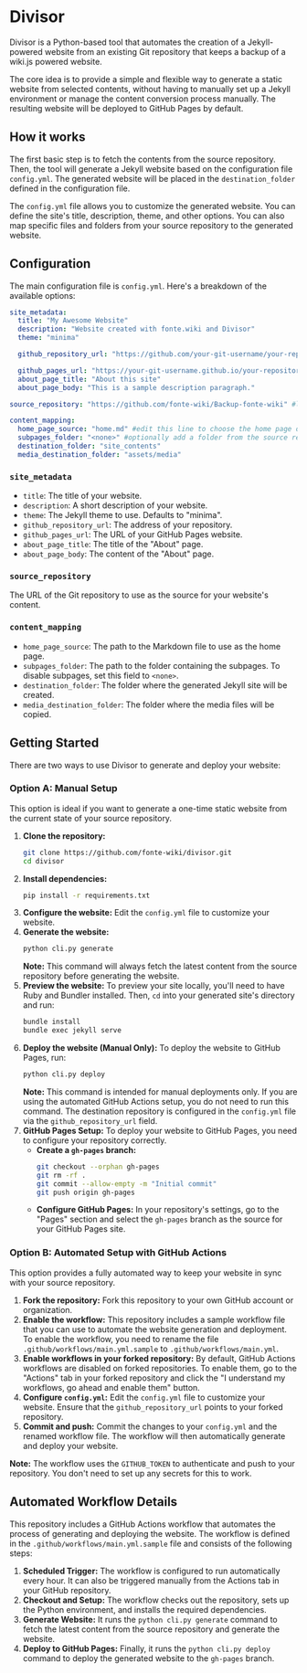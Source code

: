# Divisor

Divisor is a Python-based tool that automates the creation of a Jekyll-powered website from an existing Git repository that keeps a backup of a wiki.js powered website.

The core idea is to provide a simple and flexible way to generate a static website from selected contents, without having to manually set up a Jekyll environment or manage the content conversion process manually. The resulting website will be deployed to GitHub Pages by default.

## How it works

The first basic step is to fetch the contents from the source repository. Then, the tool will generate a Jekyll website based on the configuration file `config.yml`. The generated website will be placed in the `destination_folder` defined in the configuration file.

The `config.yml` file allows you to customize the generated website. You can define the site's title, description, theme, and other options. You can also map specific files and folders from your source repository to the generated website.

## Configuration

The main configuration file is `config.yml`. Here's a breakdown of the available options:

```yaml
site_metadata:
  title: "My Awesome Website"
  description: "Website created with fonte.wiki and Divisor"
  theme: "minima"

  github_repository_url: "https://github.com/your-git-username/your-repository.git" # Recommended: use HTTPS URL

  github_pages_url: "https://your-git-username.github.io/your-repository/" #edit this line
  about_page_title: "About this site"
  about_page_body: "This is a sample description paragraph."

source_repository: "https://github.com/fonte-wiki/Backup-fonte-wiki" #leave this to use fonte.wiki as the source repository

content_mapping:
  home_page_source: "home.md" #edit this line to choose the home page of your website
  subpages_folder: "<none>" #optionally add a folder from the source repository whose contents will be imported as subpages
  destination_folder: "site_contents"
  media_destination_folder: "assets/media"
```

### `site_metadata`

*   `title`: The title of your website.
*   `description`: A short description of your website.
*   `theme`: The Jekyll theme to use. Defaults to "minima".
*   `github_repository_url`: The address of your repository.
*   `github_pages_url`: The URL of your GitHub Pages website.
*   `about_page_title`: The title of the "About" page.
*   `about_page_body`: The content of the "About" page.

### `source_repository`

The URL of the Git repository to use as the source for your website's content.

### `content_mapping`

*   `home_page_source`: The path to the Markdown file to use as the home page.
*   `subpages_folder`: The path to the folder containing the subpages. To disable subpages, set this field to `<none>`.
*   `destination_folder`: The folder where the generated Jekyll site will be created.
*   `media_destination_folder`: The folder where the media files will be copied.

## Getting Started

There are two ways to use Divisor to generate and deploy your website:

### Option A: Manual Setup

This option is ideal if you want to generate a one-time static website from the current state of your source repository.

1.  **Clone the repository:**
    ```bash
    git clone https://github.com/fonte-wiki/divisor.git
    cd divisor
    ```
2.  **Install dependencies:**
    ```bash
    pip install -r requirements.txt
    ```
3.  **Configure the website:**
    Edit the `config.yml` file to customize your website.
4.  **Generate the website:**
    ```bash
    python cli.py generate
    ```
    **Note:** This command will always fetch the latest content from the source repository before generating the website.
5.  **Preview the website:**
    To preview your site locally, you'll need to have Ruby and Bundler installed. Then, `cd` into your generated site's directory and run:
    ```bash
    bundle install
    bundle exec jekyll serve
    ```
6.  **Deploy the website (Manual Only):**
    To deploy the website to GitHub Pages, run:
    ```bash
    python cli.py deploy
    ```
    **Note:** This command is intended for manual deployments only. If you are using the automated GitHub Actions setup, you do not need to run this command.
    The destination repository is configured in the `config.yml` file via the `github_repository_url` field.
7.  **GitHub Pages Setup:**
    To deploy your website to GitHub Pages, you need to configure your repository correctly.
    *   **Create a `gh-pages` branch:**
        ```bash
        git checkout --orphan gh-pages
        git rm -rf .
        git commit --allow-empty -m "Initial commit"
        git push origin gh-pages
        ```
    *   **Configure GitHub Pages:**
        In your repository's settings, go to the "Pages" section and select the `gh-pages` branch as the source for your GitHub Pages site.

### Option B: Automated Setup with GitHub Actions

This option provides a fully automated way to keep your website in sync with your source repository.

1.  **Fork the repository:**
    Fork this repository to your own GitHub account or organization.
2.  **Enable the workflow:**
    This repository includes a sample workflow file that you can use to automate the website generation and deployment. To enable the workflow, you need to rename the file `.github/workflows/main.yml.sample` to `.github/workflows/main.yml`.
3.  **Enable workflows in your forked repository:**
    By default, GitHub Actions workflows are disabled on forked repositories. To enable them, go to the "Actions" tab in your forked repository and click the "I understand my workflows, go ahead and enable them" button.
4.  **Configure `config.yml`:**
    Edit the `config.yml` file to customize your website. Ensure that the `github_repository_url` points to your forked repository.
5.  **Commit and push:**
    Commit the changes to your `config.yml` and the renamed workflow file. The workflow will then automatically generate and deploy your website.

**Note:** The workflow uses the `GITHUB_TOKEN` to authenticate and push to your repository. You don't need to set up any secrets for this to work.

## Automated Workflow Details

This repository includes a GitHub Actions workflow that automates the process of generating and deploying the website. The workflow is defined in the `.github/workflows/main.yml.sample` file and consists of the following steps:

1.  **Scheduled Trigger:** The workflow is configured to run automatically every hour. It can also be triggered manually from the Actions tab in your GitHub repository.
2.  **Checkout and Setup:** The workflow checks out the repository, sets up the Python environment, and installs the required dependencies.
3.  **Generate Website:** It runs the `python cli.py generate` command to fetch the latest content from the source repository and generate the website.
4.  **Deploy to GitHub Pages:** Finally, it runs the `python cli.py deploy` command to deploy the generated website to the `gh-pages` branch.
